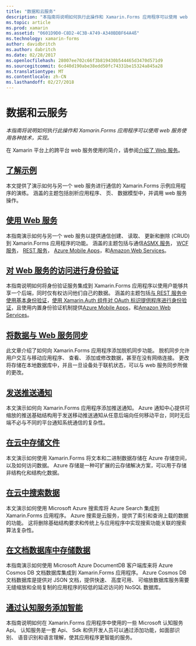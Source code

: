 ```yaml
---
title: "数据和云服务"
description: "本指南将说明如何执行此操作和 Xamarin.Forms 应用程序可以使用 web 服务使用各种技术，实现。"
ms.topic: article
ms.prod: xamarin
ms.assetid: "0601D9D0-C8D2-4C3B-A749-A340BDBF64A4ß"
ms.technology: xamarin-forms
author: davidbritch
ms.author: dabritch
ms.date: 02/28/2017
ms.openlocfilehash: 28007ee702c66f3b819430b544465d3470d571d9
ms.sourcegitcommit: 6cd40d190abe38edd50fc74331be15324a845a28
ms.translationtype: MT
ms.contentlocale: zh-CN
ms.lasthandoff: 02/27/2018
---
```

# <a name="data--cloud-services"></a>数据和云服务

_本指南将说明如何执行此操作和 Xamarin.Forms 应用程序可以使用 web 服务使用各种技术，实现。_

在 Xamarin 平台上的跨平台 web 服务使用的简介，请参阅[介绍了 Web 服务](~/cross-platform/data-cloud/web-services/index.md)。

## <a name="understanding-the-samplexamarin-formsdata-cloudwalkthroughmd"></a>[了解示例](~/xamarin-forms/data-cloud/walkthrough.md)

本文提供了演示如何与另一个 web 服务进行通信的 Xamarin.Forms 示例应用程序的演练。 涵盖的主题包括剖析应用程序、 页、 数据模型中，并调用 web 服务操作。

## <a name="consuming-web-servicesxamarin-formsdata-cloudconsumingindexmd"></a>[使用 Web 服务](~/xamarin-forms/data-cloud/consuming/index.md)

本指南演示如何与另一个 web 服务以提供通信创建、 读取、 更新和删除 (CRUD) 到 Xamarin.Forms 应用程序的功能。 涵盖的主题包括与通信[ASMX 服务](consuming/asmx.md)， [WCF 服务](consuming/wcf.md)， [REST 服务](consuming/rest.md)， [Azure Mobile Apps](consuming/azure.md)，和[Amazon Web Services](consuming/aws.md)。

## <a name="authenticating-access-to-web-servicesxamarin-formsdata-cloudauthenticationindexmd"></a>[对 Web 服务的访问进行身份验证](~/xamarin-forms/data-cloud/authentication/index.md)

本指南说明如何将身份验证服务集成到 Xamarin.Forms 应用程序以使用户能够共享一个后端，同时仅有权访问他们自己的数据。 涵盖的主题包括[与 REST 服务中使用基本身份验证](authentication/rest.md)，[使用 Xamarin.Auth 组件对 OAuth 标识提供程序进行身份验证](authentication/oauth.md)，且使用内置身份验证机制提供[Azure Mobile Apps](authentication/azure.md)，和[Amazon Web Services](authentication/aws.md)。

## <a name="synchronizing-data-with-web-servicessyncindexmd"></a>[将数据与 Web 服务同步](sync/index.md)

此文章介绍了如何向 Xamarin.Forms 应用程序添加脱机同步功能。 脱机同步允许用户交互与移动应用程序、 查看、 添加或修改数据，甚至在没有网络连接。 更改将存储在本地数据库中，并且一旦设备处于联机状态，可以与 web 服务同步所做的更改。

## <a name="sending-push-notificationspush-notificationsindexmd"></a>[发送推送通知](push-notifications/index.md)

本文演示如何向 Xamarin.Forms 应用程序添加推送通知。 Azure 通知中心提供可缩放的推送基础结构用于发送移动推送通知从任意后端向任何移动平台，同时无后端不必与不同的平台通知系统通信的复杂性。

## <a name="storing-files-in-the-cloudstorageindexmd"></a>[在云中存储文件](storage/index.md)

本文演示如何使用 Xamarin.Forms 将文本和二进制数据存储在 Azure 存储空间，以及如何访问数据。 Azure 存储是一种可扩展的云存储解决方案，可以用于存储非结构化和结构化数据。

## <a name="searching-data-in-the-cloudsearchindexmd"></a>[在云中搜索数据](search/index.md)

本文演示如何使用 Microsoft Azure 搜索库将 Azure Search 集成到 Xamarin.Forms 应用程序。 Azure 搜索是云服务，提供了索引和查询上载的数据的功能。 这将删除基础结构要求和传统上与应用程序中实现搜索功能关联的搜索算法复杂性。

## <a name="storing-data-in-a-document-databasecosmosdbindexmd"></a>[在文档数据库中存储数据](cosmosdb/index.md)

本指南演示如何使用 Microsoft Azure DocumentDB 客户端库来将 Azure Cosmos DB 文档数据库集成到 Xamarin.Forms 应用程序。 Azure Cosmos DB 文档数据库是提供对 JSON 文档，提供快速、 高度可用、 可缩放数据库服务需要无缝缩放和全局复制的应用程序的较低的延迟访问的 NoSQL 数据库。

## <a name="adding-intelligence-with-cognitive-servicescognitive-servicesindexmd"></a>[通过认知服务添加智能](cognitive-services/index.md)

本指南说明如何在 Xamarin.Forms 应用程序中使用的一些 Microsoft 认知服务 Api。 认知服务是一套 Api、 Sdk 和供开发人员可以通过添加功能，如面部识别、 语音识别和语言理解，使其应用程序更智能的服务。
